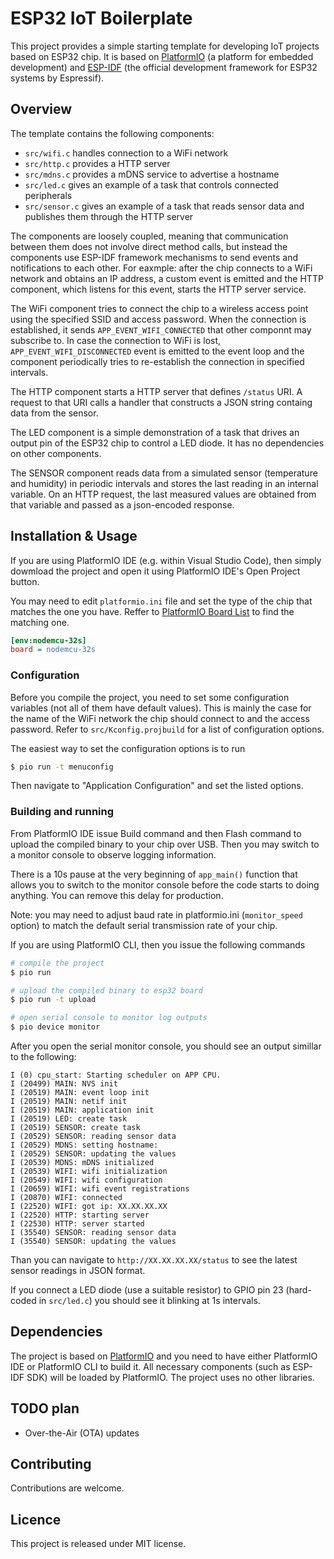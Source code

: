 # ESP32 IoT Boilerplate

This project provides a simple starting template for developing IoT projects based on ESP32 chip. It is based on [PlatformIO](https://platformio.org/ "PlatformIO") (a platform for embedded development) and [ESP-IDF](https://docs.espressif.com/projects/esp-idf/ "ESP-IDF") (the official development framework for ESP32 systems by Espressif).

## Overview

The template contains the following  components:

- `src/wifi.c` handles connection to a WiFi network
- `src/http.c` provides a HTTP server
- `src/mdns.c` provides a mDNS service to advertise a hostname
- `src/led.c` gives an example of a task that controls connected peripherals
- `src/sensor.c` gives an example of a task that reads sensor data and publishes them through the HTTP server

The components are loosely coupled, meaning that communication between them does not involve direct method calls, but instead the components use ESP-IDF framework mechanisms to send events and notifications to each other. For eaxmple: after the chip connects to a WiFi network and obtains an IP address, a custom event is emitted and the HTTP component, which listens for this event, starts the HTTP server service.

The WiFi component tries to connect the chip to a wireless access point using the specified SSID and access password. When the connection is established, it sends `APP_EVENT_WIFI_CONNECTED` that other componnt may subscribe to. In case the connection to WiFi is lost, `APP_EVENT_WIFI_DISCONNECTED` event is emitted to the event loop and the component periodically tries to re-establish the connection in specified intervals.

The HTTP component starts a HTTP server that defines `/status` URI. A request to that URI calls a handler that constructs a JSON string containg data from the sensor.

The LED component is a simple demonstration of a task that drives an output pin of the ESP32 chip to control a LED diode. It has no dependencies on other components.

The SENSOR component reads data from a simulated sensor (temperature and humidity) in periodic intervals and stores the last reading in an internal variable. On an HTTP request, the last measured values are obtained from that variable and passed as a json-encoded response.



## Installation & Usage

If you are using PlatformIO IDE (e.g. within Visual Studio Code), then simply dowmload the project and open it using PlatformIO IDE's Open Project button.

You may need to edit `platformio.ini` file and set the type of the chip that matches the one you have. Reffer to [PlatformIO Board List](https://platformio.org/boards "PlatformIO Board List") to find the matching one.
```ini
[env:nodemcu-32s]
board = nodemcu-32s
```

### Configuration

Before you compile the project, you need to set some configuration variables (not all of them have default values). This is mainly the case for the name of the WiFi network the chip should connect to and the access password. Refer to `src/Kconfig.projbuild` for a list of configuration options.

The easiest way to set the configuration options is to run
```bash
$ pio run -t menuconfig
```
Then navigate to "Application Configuration" and set the listed options.

### Building and running

From PlatformIO IDE issue Build command and then Flash command to upload the compiled binary to your chip over USB. Then you may switch to a monitor console to observe logging information.

There is a 10s pause at the very beginning of `app_main()` function that allows you to switch to the monitor console before the code starts to doing anything. You can remove this delay for production.

Note: you may need to adjust baud rate in platformio.ini (`monitor_speed` option) to match the default serial transmission rate of your chip.


If you are using PlatformIO CLI, then you issue the following commands
```bash
# compile the project
$ pio run

# upload the compiled binary to esp32 board
$ pio run -t upload

# open serial console to monitor log outputs
$ pio device monitor
```

After you open the serial monitor console, you should see an output simillar to the following:

```
I (0) cpu_start: Starting scheduler on APP CPU.
I (20499) MAIN: NVS init
I (20519) MAIN: event loop init
I (20519) MAIN: netif init
I (20519) MAIN: application init
I (20519) LED: create task
I (20519) SENSOR: create task
I (20529) SENSOR: reading sensor data
I (20529) MDNS: setting hostname: 
I (20529) SENSOR: updating the values
I (20539) MDNS: mDNS initialized
I (20539) WIFI: wifi initialization
I (20549) WIFI: wifi configuration
I (20659) WIFI: wifi event registrations
I (20870) WIFI: connected
I (22520) WIFI: got ip: XX.XX.XX.XX
I (22520) HTTP: starting server
I (22530) HTTP: server started
I (35540) SENSOR: reading sensor data
I (35540) SENSOR: updating the values
```

Than you can navigate to `http://XX.XX.XX.XX/status` to see the latest sensor readings in JSON format.

If you connect a LED diode (use a suitable resistor) to GPIO pin 23 (hard-coded in `src/led.c`) you should see it blinking at 1s intervals.


## Dependencies

The project is based on  [PlatformIO](https://platformio.org/ "PlatformIO") and you need to have either PlatformIO IDE or PlatformIO CLI to build it. All necessary components (such as ESP-IDF SDK) will be loaded by PlatformIO. The project uses no other libraries.


## TODO plan

* Over-the-Air (OTA) updates

## Contributing

Contributions are welcome.

## Licence

This project is released under MIT license.

